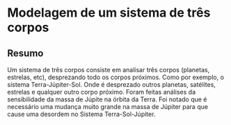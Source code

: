 # Modelagem de um sistema de três corpos

## Resumo
Um sistema de três corpos consiste em analisar três corpos (planetas, estrelas, etc), desprezando todo os corpos próximos. Como por exemplo, o sistema Terra-Júpiter-Sol. Onde é desprezado outros planetas, satélites, estrelas e qualquer outro corpo próximo.
Foram feitas análises da sensibilidade da massa de Júpite na órbita da Terra. Foi notado que é necessário uma mudança muito grande na massa de Júpiter para que cause uma desordem no Sistema
Terra-Sol-Júpiter.
